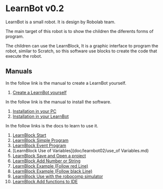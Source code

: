 

# LearnBot v0.2

LearnBot is a small robot. It is design by Robolab team.

The main target of this robot is to show the children the diferents forms of program.

The children can use the LearnBlock, It is a graphic interface to program the robot, similar to Scratch, so this software use blocks to create the code that execute the robot.


## Manuals

In the follow link is the manual to create a LearnBot yourself.
1.  [Create a LearnBot yourself](doc/learnbot02/createLearnbot.md)

In the follow link is the manual to install the software.
1.  [Installation in your PC](doc/learnbot02/installation_your_pc.md)
2.  [Installation in your LearnBot](doc/learnbot02/installation_your_Learnbot.md)

In the follow links is the docs to learn to use it.

1.  [LearnBlock Start](doc/learnbot02/start.md)
2.  [LearnBlock Simple Program](doc/learnbot02/simpleProgram.md)
3.  [LearnBlock Event Program](doc/learnbot02/EventProgram.md)
4.  [LearnBlock Use of Variables](doc/learnbot02/use_of Variables.md)
5.  [LearnBlock Save and Open a project](doc/learnbot02/save_and_open_proyect.md)
6.  [LearnBlock Add Number or String](doc/learnbot02/add_number_or_string.md)
7.  [LearnBlock Example (Follow red Line)](doc/learnbot02/follow_red_line.md)
8.  [LearnBlock Example (Follow black Line)](doc/learnbot02/follow_black_line.md)
9.  [LearnBlock Use with the robocomp simulator](doc/learnbot02/robocomp_Simulator.md)
10.  [LearnBlock Add functions to IDE](doc/learnbot02/Add_functions_to_IDE.md)
